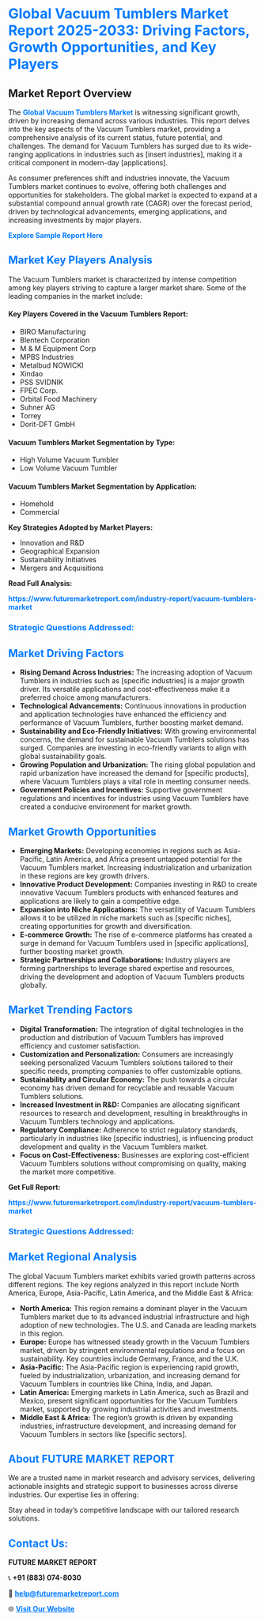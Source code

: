 <h1 style="color: #007BFF;">Global Vacuum Tumblers Market Report 2025-2033: Driving Factors, Growth Opportunities, and Key Players</h1>

<section id="overview">
<h2>Market Report Overview</h2>
<p>The <a href="https://www.futuremarketreport.com/industry-report/vacuum-tumblers-market" style="color: #007BFF; text-decoration: none;"><strong>Global Vacuum Tumblers Market</strong></a> is witnessing significant growth, driven by increasing demand across various industries. This report delves into the key aspects of the Vacuum Tumblers market, providing a comprehensive analysis of its current status, future potential, and challenges. The demand for Vacuum Tumblers has surged due to its wide-ranging applications in industries such as [insert industries], making it a critical component in modern-day [applications].</p>
<p>As consumer preferences shift and industries innovate, the Vacuum Tumblers market continues to evolve, offering both challenges and opportunities for stakeholders. The global market is expected to expand at a substantial compound annual growth rate (CAGR) over the forecast period, driven by technological advancements, emerging applications, and increasing investments by major players.</p>
</section>

<section id="overview">
<p><a href="https://www.futuremarketreport.com/request-sample/reportId=59782" style="color: #007BFF; text-decoration: none;"><strong>Explore Sample Report Here</strong></a></p>
</section>

<section id="key-players">
<h2 style="color: #007BFF;">Market Key Players Analysis</h2>
<p>The Vacuum Tumblers market is characterized by intense competition among key players striving to capture a larger market share. Some of the leading companies in the market include:</p>
<h4>Key Players Covered in the Vacuum Tumblers Report:</h4>
<ul><li>BIRO Manufacturing</li><li>Blentech Corporation</li><li>M &amp; M Equipment Corp</li><li>MPBS Industries</li><li>Metalbud NOWICKI</li><li>Xindao</li><li>PSS SVIDNIK</li><li>FPEC Corp.</li><li>Orbital Food Machinery</li><li>Suhner AG</li><li>Torrey</li><li>Dorit-DFT GmbH</li></ul>
<h4>Vacuum Tumblers Market Segmentation by Type:</h4>
<ul><li>High Volume Vacuum Tumbler</li><li>Low Volume Vacuum Tumbler</li></ul>

<h4>Vacuum Tumblers Market Segmentation by Application:</h4>
<ul><li>Homehold</li><li>Commercial</li></ul>
<p><strong>Key Strategies Adopted by Market Players:</strong></p>
<ul>
<li>Innovation and R&D</li>
<li>Geographical Expansion</li>
<li>Sustainability Initiatives</li>
<li>Mergers and Acquisitions</li>
</ul>
</section>

<section>
<p><strong>Read Full Analysis: </strong></p><a href="https://www.futuremarketreport.com/industry-report/vacuum-tumblers-market" style="color: #007BFF; text-decoration: none;"><strong>https://www.futuremarketreport.com/industry-report/vacuum-tumblers-market</strong></a>
<h3 style="color: #007BFF;">Strategic Questions Addressed:</h3>
</section>

<section id="driving-factors">
<h2 style="color: #007BFF;">Market Driving Factors</h2>
<ul>
<li><strong>Rising Demand Across Industries:</strong> The increasing adoption of Vacuum Tumblers in industries such as [specific industries] is a major growth driver. Its versatile applications and cost-effectiveness make it a preferred choice among manufacturers.</li>
<li><strong>Technological Advancements:</strong> Continuous innovations in production and application technologies have enhanced the efficiency and performance of Vacuum Tumblers, further boosting market demand.</li>
<li><strong>Sustainability and Eco-Friendly Initiatives:</strong> With growing environmental concerns, the demand for sustainable Vacuum Tumblers solutions has surged. Companies are investing in eco-friendly variants to align with global sustainability goals.</li>
<li><strong>Growing Population and Urbanization:</strong> The rising global population and rapid urbanization have increased the demand for [specific products], where Vacuum Tumblers plays a vital role in meeting consumer needs.</li>
<li><strong>Government Policies and Incentives:</strong> Supportive government regulations and incentives for industries using Vacuum Tumblers have created a conducive environment for market growth.</li>
</ul>
</section>

<section id="growth-opportunities">
<h2 style="color: #007BFF;">Market Growth Opportunities</h2>
<ul>
<li><strong>Emerging Markets:</strong> Developing economies in regions such as Asia-Pacific, Latin America, and Africa present untapped potential for the Vacuum Tumblers market. Increasing industrialization and urbanization in these regions are key growth drivers.</li>
<li><strong>Innovative Product Development:</strong> Companies investing in R&D to create innovative Vacuum Tumblers products with enhanced features and applications are likely to gain a competitive edge.</li>
<li><strong>Expansion into Niche Applications:</strong> The versatility of Vacuum Tumblers allows it to be utilized in niche markets such as [specific niches], creating opportunities for growth and diversification.</li>
<li><strong>E-commerce Growth:</strong> The rise of e-commerce platforms has created a surge in demand for Vacuum Tumblers used in [specific applications], further boosting market growth.</li>
<li><strong>Strategic Partnerships and Collaborations:</strong> Industry players are forming partnerships to leverage shared expertise and resources, driving the development and adoption of Vacuum Tumblers products globally.</li>
</ul>
</section>

<section id="trending-factors">
<h2 style="color: #007BFF;">Market Trending Factors</h2>
<ul>
<li><strong>Digital Transformation:</strong> The integration of digital technologies in the production and distribution of Vacuum Tumblers has improved efficiency and customer satisfaction.</li>
<li><strong>Customization and Personalization:</strong> Consumers are increasingly seeking personalized Vacuum Tumblers solutions tailored to their specific needs, prompting companies to offer customizable options.</li>
<li><strong>Sustainability and Circular Economy:</strong> The push towards a circular economy has driven demand for recyclable and reusable Vacuum Tumblers solutions.</li>
<li><strong>Increased Investment in R&D:</strong> Companies are allocating significant resources to research and development, resulting in breakthroughs in Vacuum Tumblers technology and applications.</li>
<li><strong>Regulatory Compliance:</strong> Adherence to strict regulatory standards, particularly in industries like [specific industries], is influencing product development and quality in the Vacuum Tumblers market.</li>
<li><strong>Focus on Cost-Effectiveness:</strong> Businesses are exploring cost-efficient Vacuum Tumblers solutions without compromising on quality, making the market more competitive.</li>
</ul>
</section>

<section>
<p><strong>Get Full Report: </strong></p><a href="https://www.futuremarketreport.com/industry-report/vacuum-tumblers-market" style="color: #007BFF; text-decoration: none;"><strong>https://www.futuremarketreport.com/industry-report/vacuum-tumblers-market</strong></a>
<h3 style="color: #007BFF;">Strategic Questions Addressed:</h3>
</section>


<section id="regional-analysis">
<h2 style="color: #007BFF;">Market Regional Analysis</h2>
<p>The global Vacuum Tumblers market exhibits varied growth patterns across different regions. The key regions analyzed in this report include North America, Europe, Asia-Pacific, Latin America, and the Middle East & Africa:</p>
<ul>
<li><strong>North America:</strong> This region remains a dominant player in the Vacuum Tumblers market due to its advanced industrial infrastructure and high adoption of new technologies. The U.S. and Canada are leading markets in this region.</li>
<li><strong>Europe:</strong> Europe has witnessed steady growth in the Vacuum Tumblers market, driven by stringent environmental regulations and a focus on sustainability. Key countries include Germany, France, and the U.K.</li>
<li><strong>Asia-Pacific:</strong> The Asia-Pacific region is experiencing rapid growth, fueled by industrialization, urbanization, and increasing demand for Vacuum Tumblers in countries like China, India, and Japan.</li>
<li><strong>Latin America:</strong> Emerging markets in Latin America, such as Brazil and Mexico, present significant opportunities for the Vacuum Tumblers market, supported by growing industrial activities and investments.</li>
<li><strong>Middle East & Africa:</strong> The region’s growth is driven by expanding industries, infrastructure development, and increasing demand for Vacuum Tumblers in sectors like [specific sectors].</li>
</ul>
</section>

<footer>
<h2 style="color: #007BFF;">About FUTURE MARKET REPORT</h2>
<p>We are a trusted name in market research and advisory services, delivering actionable insights and strategic support to businesses across diverse industries. Our expertise lies in offering:</p>

<p>Stay ahead in today’s competitive landscape with our tailored research solutions.</p>

<h2 style="color: #007BFF;">Contact Us:</h2>
<p><strong>FUTURE MARKET REPORT</strong></p>
<p>📞 <strong>+91 (883) 074-8030</strong></p>
<p>📧 <strong><a href="mailto:help@futuremarketreport.com" style="color: #007BFF;">help@futuremarketreport.com</a></strong></p>
<p>🌐 <strong><a href="https://www.futuremarketreport.com/" style="color: #007BFF;">Visit Our Website</a></strong></p>
</footer>